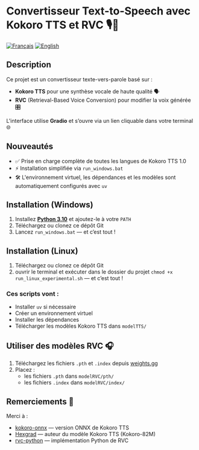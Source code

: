 # Convertisseur Text-to-Speech avec Kokoro TTS et RVC 🎙️🧠

[![Français](https://img.shields.io/badge/Langue-Français-blue.svg)](./READMEFR.md)
[![English](https://img.shields.io/badge/Language-English-green.svg)](./README.md)

## Description

Ce projet est un convertisseur texte-vers-parole basé sur :

- **Kokoro TTS** pour une synthèse vocale de haute qualité 🗣️  
- **RVC** (Retrieval-Based Voice Conversion) pour modifier la voix générée 🎛️

L'interface utilise **Gradio** et s’ouvre via un lien cliquable dans votre terminal 🌐

## Nouveautés

- ✅ Prise en charge complète de toutes les langues de Kokoro TTS 1.0  
- ⚡ Installation simplifiée via `run_windows.bat`  
- 🛠️ L'environnement virtuel, les dépendances et les modèles sont automatiquement configurés avec `uv`

## Installation (Windows)

1. Installez [**Python 3.10**](https://www.python.org/downloads/release/python-3100/) et ajoutez-le à votre `PATH`
2. Téléchargez ou clonez ce dépôt Git
3. Lancez `run_windows.bat` — et c’est tout !

## Installation (Linux)

1. Téléchargez ou clonez ce dépôt Git
2. ouvrir le terminal et exécuter dans le dossier du projet `chmod +x run_linux_experimental.sh` — et c’est tout !

### Ces scripts vont :

- Installer `uv` si nécessaire
- Créer un environnement virtuel
- Installer les dépendances
- Télécharger les modèles Kokoro TTS dans `modelTTS/`

## Utiliser des modèles RVC 🎧

1. Téléchargez les fichiers `.pth` et `.index` depuis [weights.gg](https://www.weights.gg/)
2. Placez :
   - les fichiers `.pth` dans `modelRVC/pth/`
   - les fichiers `.index` dans `modelRVC/index/`

## Remerciements 🙏

Merci à :

- [kokoro-onnx](https://github.com/thewh1teagle/kokoro-onnx) — version ONNX de Kokoro TTS  
- [Hexgrad](https://huggingface.co/hexgrad) — auteur du modèle Kokoro TTS (Kokoro-82M)  
- [rvc-python](https://github.com/daswer123/rvc-python) — implémentation Python de RVC